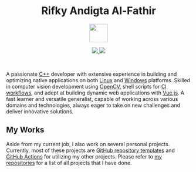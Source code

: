 <h1 align="center">Rifky Andigta Al-Fathir</h1>
<p align="center">
            <img src="cat.webp" width="50"/>
    </p>
<p align="center">
  <a href="mailto:digtaalfathir36@gmail.com">
    <img src="https://img.shields.io/badge/Gmail-mail%20me-f14336?logo=gmail&style=flat-square"/>
  </a>
<a href="https://www.instagram.com/digtalfthr_36/">
    <img src="https://img.shields.io/badge/Instagram-follow%20me-E4405F?logo=instagram&style=flat-square"/>
  </a>
</p>

<br/>

A passionate [C++](https://isocpp.org/) developer with extensive experience in building and optimizing native applications on both [Linux](https://ubuntu.com/desktop) and [Windows](https://www.microsoft.com/en-us/windows) platforms. Skilled in computer vision development using [OpenCV](https://opencv.org/), shell scripts for [CI workflows](https://github.com/features/actions), and adept at building dynamic web applications with [Vue.js](https://vuejs.org/). A fast learner and versatile generalist, capable of working across various domains and technologies, always eager to take on new challenges and deliver innovative solutions.

## My Works

Aside from my current job, I also work on several personal projects.
Currently, most of these projects are [GitHub repository templates](https://docs.github.com/en/repositories/creating-and-managing-repositories/creating-a-repository-from-a-template) and [GitHub Actions](https://github.com/features/actions) for utilizing my other projects.
Please refer to [my repositories](https://github.com/DigtaAl?tab=repositories) for a list of all projects that I have done.
